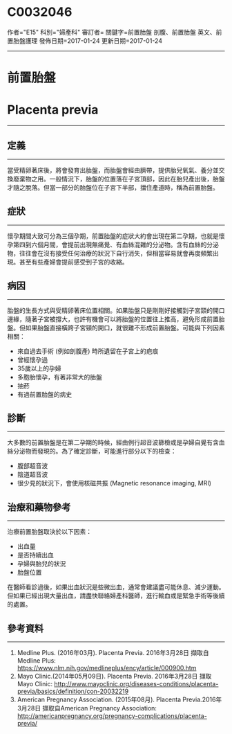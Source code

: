 # C0032046
作者="E15"
科別="婦產科"
審訂者=
關鍵字=前置胎盤 剖腹、前置胎盤 英文、前置胎盤護理
發佈日期=2017-01-24
更新日期=2017-01-24

----------
# 前置胎盤
# Placenta previa
----------
## 定義
----------

當受精卵著床後，將會發育出胎盤，而胎盤會經由臍帶，提供胎兒氧氣、養分並交換廢棄物之用。一般情況下，胎盤的位置落在子宮頂部，因此在胎兒產出後，胎盤才隨之脫落。但當一部分的胎盤位在子宮下半部，擋住產道時，稱為前置胎盤。

## 症狀
----------

懷孕期間大致可分為三個孕期，前置胎盤的症狀大約會出現在第二孕期，也就是懷孕第四到六個月間，會提前出現無痛覺、有血絲混雜的分泌物。含有血絲的分泌物，往往會在沒有接受任何治療的狀況下自行消失，但相當容易就會再度頻繁出現。甚至有些產婦會提前感受到子宮的收縮。

## 病因
----------

胎盤的生長方式與受精卵著床位置相關。如果胎盤只是剛剛好接觸到子宮頸的開口邊緣，隨著子宮被撐大，也許有機會可以將胎盤的位置往上推高，避免形成前置胎盤。但如果胎盤直接橫跨子宮頸的開口，就很難不形成前置胎盤。可能與下列因素相關：

- 來自過去手術 (例如剖腹產) 時所遺留在子宮上的疤痕
- 曾經懷孕過
- 35歲以上的孕婦
- 多胞胎懷孕，有著非常大的胎盤
- 抽菸
- 有過前置胎盤的病史
## 診斷
----------

大多數的前置胎盤是在第二孕期的時候，經由例行超音波篩檢或是孕婦自覺有含血絲分泌物而發現的。為了確定診斷，可能進行部分以下的檢查：

- 腹部超音波
- 陰道超音波
- 很少見的狀況下，會使用核磁共振 (Magnetic resonance imaging, MRI)
## 治療和藥物參考
----------

治療前置胎盤取決於以下因素：

- 出血量
- 是否持續出血
- 孕婦與胎兒的狀況
- 胎盤位置

在醫師看診過後，如果出血狀況是些微出血，通常會建議盡可能休息、減少運動。但如果已經出現大量出血，請盡快聯絡婦產科醫師，進行輸血或是緊急手術等後續的處置。 

## 參考資料
----------
1. Medline Plus. (2016年03月). Placenta Previa. 2016年3月28日 擷取自Medline Plus: 
  https://www.nlm.nih.gov/medlineplus/ency/article/000900.htm
2. Mayo Clinic.(2014年05月09日). Placenta Previa. 2016年3月28日 擷取Mayo Clinic: 
  http://www.mayoclinic.org/diseases-conditions/placenta-previa/basics/definition/con-20032219
3. American Pregnancy Association. (2015年08月). Placenta Previa.2016年3月28日 擷取自American Pregnancy Association: 
  http://americanpregnancy.org/pregnancy-complications/placenta-previa/

